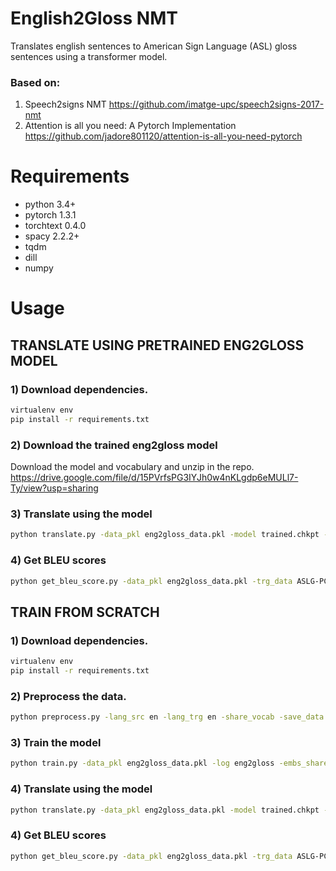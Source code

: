 # English2Gloss NMT
Translates english sentences to American Sign Language (ASL) gloss sentences using a transformer model.

### Based on: 
1. Speech2signs NMT https://github.com/imatge-upc/speech2signs-2017-nmt
2. Attention is all you need: A Pytorch Implementation
https://github.com/jadore801120/attention-is-all-you-need-pytorch

# Requirements
- python 3.4+
- pytorch 1.3.1
- torchtext 0.4.0
- spacy 2.2.2+
- tqdm
- dill
- numpy


# Usage

## TRANSLATE USING PRETRAINED ENG2GLOSS MODEL

### 1) Download dependencies.
```bash
virtualenv env
pip install -r requirements.txt
```

### 2) Download the trained eng2gloss model
Download the model and vocabulary and unzip in the repo.
https://drive.google.com/file/d/15PVrfsPG3IYJh0w4nKLgdp6eMULl7-Ty/view?usp=sharing

### 3) Translate using the model
```bash
python translate.py -data_pkl eng2gloss_data.pkl -model trained.chkpt -input translate_src.txt -output prediction.txt
```
### 4) Get BLEU scores
```bash
python get_bleu_score.py -data_pkl eng2gloss_data.pkl -trg_data ASLG-PC12/ENG-ASL_Test.en -pred_data predictions.txt
```


## TRAIN FROM SCRATCH

### 1) Download dependencies.
```bash
virtualenv env
pip install -r requirements.txt
```

### 2) Preprocess the data.
```bash
python preprocess.py -lang_src en -lang_trg en -share_vocab -save_data eng2gloss_data.pkl
```

### 3) Train the model
```bash
python train.py -data_pkl eng2gloss_data.pkl -log eng2gloss -embs_share_weight -proj_share_weight -label_smoothing -save_model trained -b 64 -warmup 128000 -epoch 200
```

### 4) Translate using the model
```bash
python translate.py -data_pkl eng2gloss_data.pkl -model trained.chkpt -input translate_src.txt -output prediction.txt
```
### 4) Get BLEU scores
```bash
python get_bleu_score.py -data_pkl eng2gloss_data.pkl -trg_data ASLG-PC12/ENG-ASL_Test.en -pred_data predictions.txt
```

